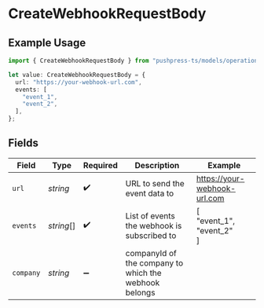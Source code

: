 # CreateWebhookRequestBody

## Example Usage

```typescript
import { CreateWebhookRequestBody } from "pushpress-ts/models/operations";

let value: CreateWebhookRequestBody = {
  url: "https://your-webhook-url.com",
  events: [
    "event_1",
    "event_2",
  ],
};
```

## Fields

| Field                                                 | Type                                                  | Required                                              | Description                                           | Example                                               |
| ----------------------------------------------------- | ----------------------------------------------------- | ----------------------------------------------------- | ----------------------------------------------------- | ----------------------------------------------------- |
| `url`                                                 | *string*                                              | :heavy_check_mark:                                    | URL to send the event data to                         | https://your-webhook-url.com                          |
| `events`                                              | *string*[]                                            | :heavy_check_mark:                                    | List of events the webhook is subscribed to           | [<br/>"event_1",<br/>"event_2"<br/>]                  |
| `company`                                             | *string*                                              | :heavy_minus_sign:                                    | companyId of the company to which the webhook belongs |                                                       |